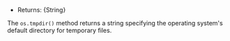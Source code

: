 <!-- YAML
added: v0.9.9
-->

* Returns: {String}

The `os.tmpdir()` method returns a string specifying the operating system's
default directory for temporary files.

